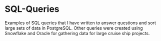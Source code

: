 # SQL-Queries
Examples of SQL queries that I have written to answer questions and sort large sets of data in PostgreSQL. Other queries were created using Snowflake and Oracle for gathering data for large cruise ship projects. 
